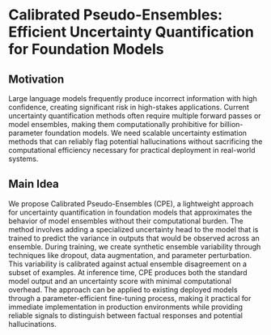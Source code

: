 # Calibrated Pseudo-Ensembles: Efficient Uncertainty Quantification for Foundation Models

## Motivation
Large language models frequently produce incorrect information with high confidence, creating significant risk in high-stakes applications. Current uncertainty quantification methods often require multiple forward passes or model ensembles, making them computationally prohibitive for billion-parameter foundation models. We need scalable uncertainty estimation methods that can reliably flag potential hallucinations without sacrificing the computational efficiency necessary for practical deployment in real-world systems.

## Main Idea
We propose Calibrated Pseudo-Ensembles (CPE), a lightweight approach for uncertainty quantification in foundation models that approximates the behavior of model ensembles without their computational burden. The method involves adding a specialized uncertainty head to the model that is trained to predict the variance in outputs that would be observed across an ensemble. During training, we create synthetic ensemble variability through techniques like dropout, data augmentation, and parameter perturbation. This variability is calibrated against actual ensemble disagreement on a subset of examples. At inference time, CPE produces both the standard model output and an uncertainty score with minimal computational overhead. The approach can be applied to existing deployed models through a parameter-efficient fine-tuning process, making it practical for immediate implementation in production environments while providing reliable signals to distinguish between factual responses and potential hallucinations.